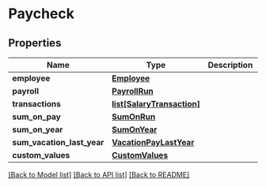 # Paycheck

## Properties
Name | Type | Description | Notes
------------ | ------------- | ------------- | -------------
**employee** | [**Employee**](Employee.md) |  | [optional] 
**payroll** | [**PayrollRun**](PayrollRun.md) |  | [optional] 
**transactions** | [**list[SalaryTransaction]**](SalaryTransaction.md) |  | [optional] 
**sum_on_pay** | [**SumOnRun**](SumOnRun.md) |  | [optional] 
**sum_on_year** | [**SumOnYear**](SumOnYear.md) |  | [optional] 
**sum_vacation_last_year** | [**VacationPayLastYear**](VacationPayLastYear.md) |  | [optional] 
**custom_values** | [**CustomValues**](CustomValues.md) |  | [optional] 

[[Back to Model list]](../README.md#documentation-for-models) [[Back to API list]](../README.md#documentation-for-api-endpoints) [[Back to README]](../README.md)

